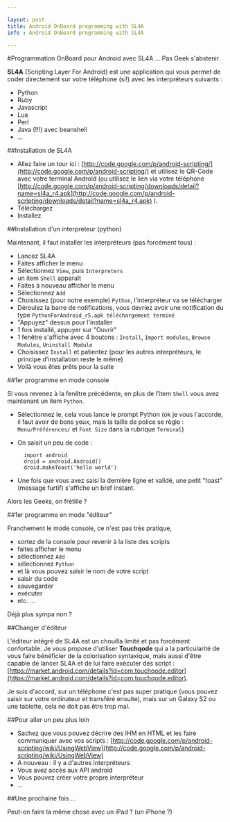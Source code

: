 ```yaml
---

layout: post
title: Android OnBoard programming with SL4A
info : Android OnBoard programming with SL4A

---
```


#Programmation OnBoard pour Android avec SL4A ... Pas Geek s'abstenir

**SL4A** (Scripting Layer For Android) est une application qui vous permet de coder directement sur votre téléphone (si!) avec les interpréteurs suivants :

- Python
- Ruby
- Javascript
- Lua
- Perl
- Java (!!!) avec beanshell
- ...

##Installation de SL4A

- Allez faire un tour ici : [http://code.google.com/p/android-scripting/](http://code.google.com/p/android-scripting/) et utilisez le QR-Code avec votre terminal Android (ou utilisez le lien via votre téléphone [http://code.google.com/p/android-scripting/downloads/detail?name=sl4a_r4.apk](http://code.google.com/p/android-scripting/downloads/detail?name=sl4a_r4.apk) ).
- Téléchargez
- Installez

##Installation d'un interpreteur (python)

Maintenant, il faut installer les interpréteurs (pas forcément tous) :

- Lancez SL4A
- Faites afficher le menu
- Sélectionnez `View`, puis `Interpreters`
- un item `Shell` apparaît
- Faites à nouveau afficher le menu
- Sélectionnez `Add`
- Choisissez (pour notre exemple) `Python`, l'interpréteur va se télécharger
- Déroulez la barre de notifications, vous devriez avoir une notification du type `PythonForAndroid_r5.apk téléchargement terminé`
- "Appuyez" dessus pour l'installer
- 1 fois installé, appuyer sur "Ouvrir"
- 1 fenêtre s'affiche avec 4 boutons : `Ìnstall`, `Import modules`, `Browse Modules`, `Uninstall Module`
- Choisissez `Ìnstall` et patientez (pour les autres interpréteurs, le principe d'installation reste le même)
- Voilà vous êtes prêts pour la suite

##1er programme en mode console

Si vous revenez à la fenêtre précédente, en plus de l'item `Shell` vous avez maintenant un item `Python`.

- Sélectionnez le, cela vous lance le prompt Python (ok je vous l'accorde, il faut avoir de bons yeux, mais la taille de police se règle : `Menu/Préférences/` et `Font Size` dans la rubrique `Terminal`)
- On saisit un peu de code :

		import android
		droid = android.Android()
		droid.makeToast('hello world')
	
- Une fois que vous avez saisi la dernière ligne et validé, une petit "toast" (message furtif) s'affiche un bref instant.

Alors les Geeks, on frétille ?

##1er programme en mode "éditeur"

Franchement le mode console, ce n'est pas très pratique,

- sortez de la console pour revenir à la liste des scripts
- faites afficher le menu
- sélectionnez `Add`
- sélectionnez `Python`
- et là vous pouvez saisir le nom de votre script
 - saisir du code
 - sauvegarder
 - exécuter
 - etc. ...

Déjà plus sympa non ?

##Changer d'éditeur

L'éditeur intégré de SL4A est un chouilla limité et pas forcément confortable. Je vous propose d'utiliser **Touchqode** qui a la particularité de vous faire bénéficier de la colorisation syntaxique, mais aussi d'être capable de lancer SL4A et de lui faire exécuter des script : [https://market.android.com/details?id=com.touchqode.editor](https://market.android.com/details?id=com.touchqode.editor).

Je suis d'accord, sur un téléphone c'est pas super pratique (vous pouvez saisir sur votre ordinateur et transféré ensuite), mais sur un Galaxy S2 ou une tablette, cela ne doit pas être trop mal.

##Pour aller un peu plus loin

- Sachez que vous pouvez décrire des IHM en HTML et les faire communiquer avec vos scripts : [http://code.google.com/p/android-scripting/wiki/UsingWebView](http://code.google.com/p/android-scripting/wiki/UsingWebView)
- A nouveau : il y a d'autres interpréteurs
- Vous avez accès aux API android
- Vous pouvez créer votre propre interpréteur 
- ... 

##Une prochaine fois ...

Peut-on faire la même chose avec un iPad ? (un iPhone ?)



